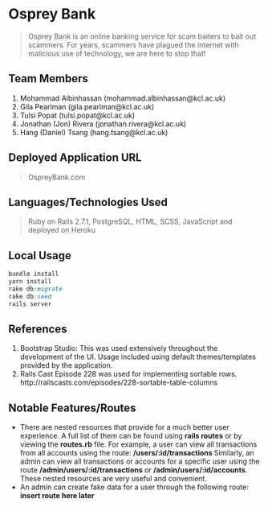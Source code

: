 # Osprey Bank

> Osprey Bank is an online banking service for scam baiters to bait out scammers. For years, scammers have plagued the internet with malicious use of technology, we are here to stop that!

## Team Members

<ol>
    <li> Mohammad Albinhassan   (mohammad.albinhassan@kcl.ac.uk)
    <li> Gila Pearlman  (gila.pearlman@kcl.ac.uk)
    <li> Tulsi Popat    (tulsi.popat@kcl.ac.uk)
    <li> Jonathan (Jon) Rivera  (jonathan.rivera@kcl.ac.uk)
    <li> Hang (Daniel) Tsang    (hang.tsang@kcl.ac.uk)
</ol>

## Deployed Application URL
>OspreyBank.com

## Languages/Technologies Used
>Ruby on Rails 2.7.1, PostgreSQL, HTML, SCSS, JavaScript and deployed on Heroku

## Local Usage

```ruby
bundle install
yarn install
rake db:migrate
rake db:seed
rails server
```

## References
<ol>
    <li>
        Bootstrap Studio: This was used extensively throughout the development of the UI. Usage included using default themes/templates provided by the application.
    </li>
    <li>
        Rails Cast Episode 228 was used for implementing sortable rows.  http://railscasts.com/episodes/228-sortable-table-columns
    </li>
</ol>

## Notable Features/Routes

<ul>
    <li>
        There are nested resources that provide for a much better user experience. A full list of them can be found using <strong>rails routes</strong> or by viewing the <strong>routes.rb</strong> file. For example, a user can view all transactions from all accounts using the route: <strong> /users/:id/transactions </strong> Similarly, an admin can view all transactions or accounts for a specific user using the route <strong>/admin/users/:id/transactions</strong> or <strong>/admin/users/:id/accounts</strong>. These nested resources are very useful and convenient.
    </li>
    <li>
        An admin can create fake data for a user through the following route: <strong>insert route here later</strong>
    </li>
</ul>
